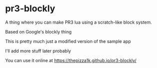 # pr3-blockly
A thing where you can make PR3 lua using a scratch-like block system.

Based on Google's blockly thing

This is pretty much just a modified version of the sample app


I'll add more stuff later probably


You can use it online at https://thepizza1k.github.io/pr3-blockly/
